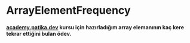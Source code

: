 # ArrayElementFrequency
#### [academy.patika.dev](https://academy.patika.dev/tr/dashboard) kursu için hazırladığım array elemanının kaç kere tekrar ettiğini bulan ödev.
